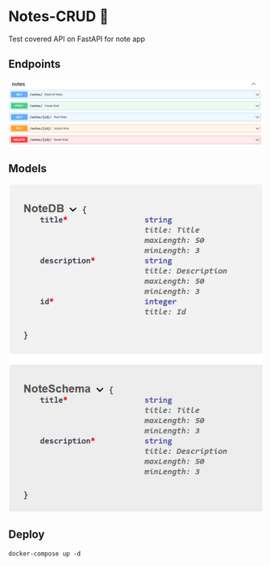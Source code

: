 # Notes-CRUD 📝 
Test covered API on FastAPI for note app

## Endpoints
![endpoints](/data/endpoints.png)
## Models
![models](/data/models.png)

## Deploy
```
docker-compose up -d
```